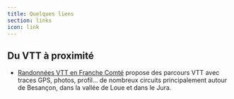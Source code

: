 ```yaml
---
title: Quelques liens
section: links
icon: link
---
```


## Du VTT à proximité

* [Randonnées VTT en Franche Comté](http://www.randonnee-vtt.fr/) propose des
  parcours VTT avec traces GPS, photos, profil... de nombreux circuits
  principalement autour de Besançon, dans la vallée de Loue et dans le Jura.
